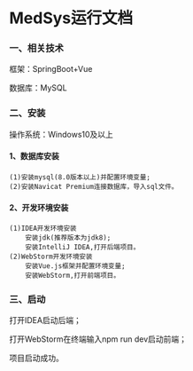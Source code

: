 # MedSys运行文档

### 一、相关技术

框架：SpringBoot+Vue

数据库：MySQL

### 二、安装

操作系统：Windows10及以上

#### 1、数据库安装

```shell
(1)安装mysql(8.0版本以上)并配置环境变量;
(2)安装Navicat Premium连接数据库，导入sql文件。
```

#### 2、开发环境安装

```shell
(1)IDEA开发环境安装
	安装jdk(推荐版本为jdk8);
	安装IntelliJ IDEA,打开后端项目。
(2)WebStorm开发环境安装
	安装Vue.js框架并配置环境变量;
	安装WebStorm,打开前端项目。
```

### 三、启动

打开IDEA启动后端；

打开WebStorm在终端输入npm run dev启动前端；

项目启动成功。